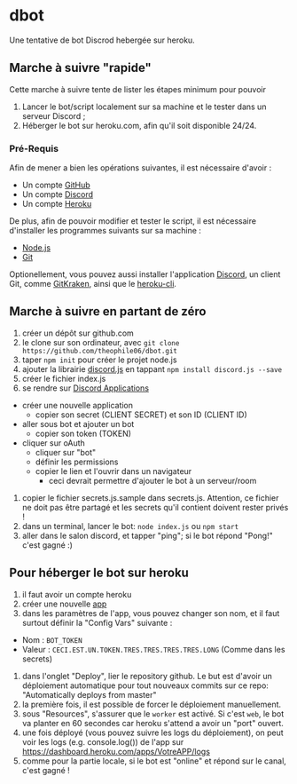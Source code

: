 # dbot
Une tentative de bot Discrod hebergée sur heroku.

## Marche à suivre "rapide"
Cette marche à suivre tente de lister les étapes minimum pour pouvoir 
  1. Lancer le bot/script localement sur sa machine et le tester dans un serveur Discord ;
  1. Héberger le bot sur heroku.com, afin qu'il soit disponible 24/24.

### Pré-Requis
Afin de mener a bien les opérations suivantes, il est nécessaire d'avoir :
  * Un compte [GitHub](https://github.com)
  * Un compte [Discord](https://discordapp.com)
  * Un compte [Heroku](https://heroku.com)

De plus, afin de pouvoir modifier et tester le script, il est nécessaire 
d'installer les programmes suivants sur sa machine :
  * [Node.js](https://nodejs.org)
  * [Git](https://git-scm.com/)

Optionellement, vous pouvez aussi installer l'application [Discord](https://discordapp.com), un client Git, comme [GitKraken](https://www.gitkraken.com), ainsi que le [heroku-cli](https://devcenter.heroku.com/articles/heroku-cli).

### 
## Marche à suivre en partant de zéro
1. créer un dépôt sur github.com
1. le clone sur son ordinateur, avec `git clone https://github.com/theophile06/dbot.git`
1. taper `npm init` pour créer le projet node.js
1. ajouter la librairie [discord.js](https://discord.js.org) en tappant `npm install discord.js --save`
1. créer le fichier index.js
1. se rendre sur [Discord Applications](https://discordapp.com/developers/applications)
  - créer une nouvelle application
    - copier son secret (CLIENT SECRET) et son ID (CLIENT ID)
  - aller sous bot et ajouter un bot
    - copier son token (TOKEN)
  - cliquer sur oAuth
    - cliquer sur "bot"
    - définir les permissions
    - copier le lien et l'ouvrir dans un navigateur
      - ceci devrait permettre d'ajouter le bot à un serveur/room
1. copier le fichier secrets.js.sample dans secrets.js. Attention, ce fichier ne doit pas être partagé et les secrets qu'il contient doivent rester privés !
1. dans un terminal, lancer le bot:
  `node index.js` ou `npm start`
1. aller dans le salon discord, et tapper "ping"; si le bot répond "Pong!" c'est gagné :)


## Pour héberger le bot sur heroku
1. il faut avoir un compte heroku
1. créer une nouvelle [app](https://dashboard.heroku.com/new-app)
1. dans les paramètres de l'app, vous pouvez changer son nom, et il faut surtout définir la "Config Vars" suivante :
  * Nom : `BOT_TOKEN`
  * Valeur : `CECI.EST.UN.TOKEN.TRES.TRES.TRES.TRES.LONG` (Comme dans les secrets)
1. dans l'onglet "Deploy", lier le repository github. Le but est d'avoir un déploiement automatique pour tout nouveaux commits sur ce repo: "Automatically deploys from master"
1. la première fois, il est possible de forcer le déploiement manuellement.
1. sous "Resources", s'assurer que le `worker` est activé. Si c'est `web`, le bot va planter en 60 secondes car heroku s'attend a avoir un "port" ouvert.
1. une fois déployé (vous pouvez suivre les logs du déploiement), on peut voir les logs (e.g. console.log()) de l'app sur https://dashboard.heroku.com/apps/VotreAPP/logs
1. comme pour la partie locale, si le bot est "online" et répond sur le canal, c'est gagné !